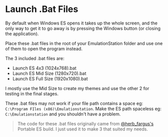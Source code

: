 # Launch .Bat Files

By default when Windows ES opens it takes up the whole screen, and the only way to get it to go away is by pressing the Windows button (or closing the application).

Place these .bat files in the root of your EmulationStation folder and use one of them to open the program instead.

The 3 included .bat files are:
- Launch ES 4x3 (1024x768).bat
- Launch ES Mid Size (1280x720).bat
- Launch ES Full Size (1920x1080).bat

I mostly use the Mid Size to create my themes and use the other 2 for testing in the final stages.

These .bat files may not work if your file path contains a space eg: `C:\Program FIles (x86)\Emulationstation`. Make the ES path spaceless eg: `C:\Emulationstation` and you shouldn't have a problem.

> The code for these .bat files originally came from [@herb_fargus's](https://retropie.org.uk/forum/user/herb_fargus) Portable ES build. I just used it to make 3 that suited my needs.
